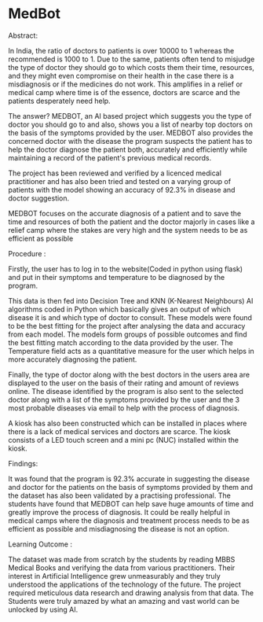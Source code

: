 # MedBot
Abstract: 

In India, the ratio of doctors to patients is over 10000 to 1 whereas the recommended is 1000 to 1. Due to the same, patients often tend to misjudge the type of doctor they should go to which costs them their time, resources, and they might even compromise on their health in the case there is a misdiagnosis or if the medicines do not work. This amplifies in a relief or medical camp where time is of the essence, doctors are scarce and the patients desperately need help. 

The answer? MEDBOT, an AI based project which suggests you the type of doctor you should go to and also, shows you a list of nearby top doctors on the basis of the symptoms provided by the user. MEDBOT also provides the concerned doctor with the disease the program suspects the patient has to help the doctor diagnose the patient both, accurately and efficiently while maintaining a record of the patient's previous medical records. 

The project has been reviewed and verified by a licenced medical practitioner and has also been tried and tested on a varying group of patients with the model showing an accuracy of 92.3% in disease and doctor suggestion. 

MEDBOT focuses on the accurate diagnosis of a patient and to save the time and resources of both the patient and the doctor majorly in cases like a relief camp where the stakes are very high and the system needs to be as efficient as possible


Procedure : 

Firstly, the user has to log in to the website(Coded in python using flask) and put in their symptoms and temperature to be diagnosed by the program. 

This data is then fed into Decision Tree and KNN (K-Nearest Neighbours) AI algorithms coded in Python which basically gives an output of which disease it is and which type of doctor to consult. These models were found to be the best fitting for the project after analysing the data and accuracy from each model. The models form groups of possible outcomes and find the best fitting match according to the data provided by the user. The Temperature field acts as a quantitative measure for the user which helps in more accurately diagnosing the patient.

Finally, the type of doctor along with the best doctors in the users area are displayed to the user on the basis of their rating and amount of reviews online. The disease identified by the program is also sent to the selected doctor along with a list of the symptoms provided by the user and the 3 most probable diseases via email to help with the process of diagnosis.  

A kiosk has also been constructed which can be installed in places where there is a lack of medical services and doctors are scarce. The kiosk consists of a LED touch screen and a mini pc (NUC) installed within the kiosk. 


Findings: 

It was found that the program is 92.3% accurate in suggesting the disease and doctor for the patients on the basis of symptoms provided by them and the dataset has also been validated by a practising professional. The students have found that MEDBOT can help save huge amounts of time and greatly improve the process of diagnosis. It could be really helpful in medical camps where the diagnosis and treatment process needs to be as efficient as possible and misdiagnosing the disease is not an option. 

Learning Outcome : 

The dataset was made from scratch by the students by reading MBBS Medical Books and verifying the data from various practitioners. Their interest in Artificial Intelligence grew unmeasurably and they truly understood the applications of the technology of the future. The project required meticulous data research and drawing analysis from that data. The Students were truly amazed by what an amazing and vast world can be unlocked by using AI. 
